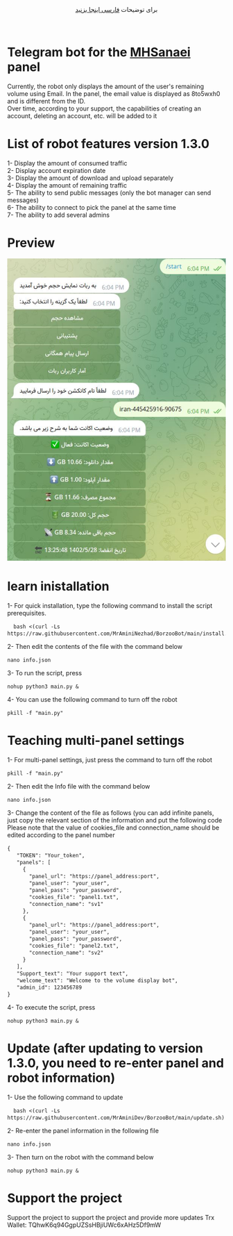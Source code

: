 <div align="center">
برای توضیحات <a href="https://github.com/MrAminiNezhad/BorzooBot/blob/main/README-fa.md"> فارسی اینجا بزنید </a>
</div>
<br><br>

# Telegram bot for the  <a href="https://github.com/MrAminiNezhad/tcp_optimizer_hybla/blob/main/README-fa.md"> MHSanaei </a> panel
Currently, the robot only displays the amount of the user's remaining volume using Email. In the panel, the email value is displayed as 8to5wxh0 and is different from the ID.<br>
Over time, according to your support, the capabilities of creating an account, deleting an account, etc. will be added to it

# List of robot features version 1.3.0
1- Display the amount of consumed traffic<br>
2- Display account expiration date<br>
3- Display the amount of download and upload separately<br>
4- Display the amount of remaining traffic<br>
5- The ability to send public messages (only the bot manager can send messages) <br>
6- The ability to connect to pick the panel at the same time <br>
7- The ability to add several admins<br>

# Preview
![Borzoo Demo](https://raw.githubusercontent.com/MrAminiDev/BorzooBot/main/demo.JPG)
# learn inistallation
1- For quick installation, type the following command to install the script prerequisites.<br>
```
  bash <(curl -Ls https://raw.githubusercontent.com/MrAminiNezhad/BorzooBot/main/install.sh)
```
2- Then edit the contents of the file with the command below
```
nano info.json
```
3- To run the script, press <br>
```
nohup python3 main.py &
```
4- You can use the following command to turn off the robot
```
pkill -f "main.py"
```
# Teaching multi-panel settings

1- For multi-panel settings, just press the command to turn off the robot
```
pkill -f "main.py"
```

2- Then edit the Info file with the command below
```
nano info.json
```

3- Change the content of the file as follows (you can add infinite panels, just copy the relevant section of the information and put the following code <br>
Please note that the value of cookies_file and connection_name should be edited according to the panel number <br>
```
{
   "TOKEN": "Your_token",
   "panels": [
     {
       "panel_url": "https://panel_address:port",
       "panel_user": "your_user",
       "panel_pass": "your_password",
       "cookies_file": "panel1.txt",
       "connection_name": "sv1"
     },
     {
       "panel_url": "https://panel_address:port",
       "panel_user": "your_user",
       "panel_pass": "your_password",
       "cookies_file": "panel2.txt",
       "connection_name": "sv2"
     }
   ],
   "Support_text": "Your support text",
   "welcome_text": "Welcome to the volume display bot",
   "admin_id": 123456789
}

```

4- To execute the script, press <br>
```
nohup python3 main.py &
```
# Update (after updating to version 1.3.0, you need to re-enter panel and robot information)
1- Use the following command to update
```
  bash <(curl -Ls https://raw.githubusercontent.com/MrAminiDev/BorzooBot/main/update.sh)
```
2- Re-enter the panel information in the following file <br>
```
nano info.json
```
3- Then turn on the robot with the command below
```
nohup python3 main.py &
```
# Support the project
Support the project to support the project and provide more updates
Trx Wallet: TQhwK6q94GgpUZSsHBjiUWc6xAHz5Df9mW
